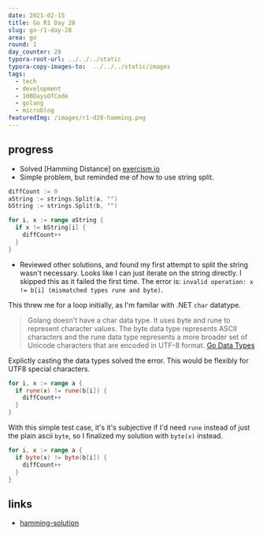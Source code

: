 ```yaml
---
date: 2021-02-15
title: Go R1 Day 28
slug: go-r1-day-28
area: go
round: 1
day_counter: 28
typora-root-url: ../../../static
typora-copy-images-to:  ../../../static/images
tags:
  - tech
  - development
  - 100DaysOfCode
  - golang
  - microblog
featuredImg: /images/r1-d28-hamming.png
---
```


## progress

- Solved [Hamming Distance] on [exercism.io](https://exercism.org/)
- Simple problem, but reminded me of how to use string split.

```go
diffCount := 0
aString := strings.Split(a, "")
bString := strings.Split(b, "")

for i, x := range aString {
  if x != bString[i] {
    diffCount++
  }
}
```

- Reviewed other solutions, and found my first attempt to split the string wasn't necessary.
Looks like I can just iterate on the string directly.
I skipped this as it failed the first time.
The error is: `invalid operation: x != b[i] (mismatched types rune and byte)`.

This threw me for a loop initially, as I'm familar with .NET `char` datatype.

> Golang doesn't have a char data type. It uses byte and rune to represent character values. The byte data type represents ASCII characters and the rune data type represents a more broader set of Unicode characters that are encoded in UTF-8 format.
> [Go Data Types](https://www.callicoder.com/golang-basic-types-operators-type-conversion/#integer-type-aliases)

Explictly casting the data types solved the error.
This would be flexibly for UTF8 special characters.

```go
for i, x := range a {
  if rune(x) != rune(b[i]) {
    diffCount++
  }
}
```

With this simple test case, it's it's subjective if I'd need `rune` instead of just the plain ascii `byte`, so I finalized my solution with `byte(x)` instead.

```go
for i, x := range a {
  if byte(x) != byte(b[i]) {
    diffCount++
  }
}
```

## links

- [hamming-solution](https://github.com/sheldonhull/algorithmswithgo.com/tree/master/exercism.io/hamming)
